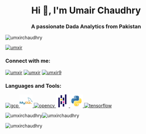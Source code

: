 

<h1 align="center">Hi 👋, I'm Umair Chaudhry</h1>
<h3 align="center">A passionate Dada Analytics from Pakistan</h3>


<!-- <img align="right" alt="Coding" width="400" src="  "> -->


<p align="left"> <img src="https://komarev.com/ghpvc/?username=umxirchaudhry&label=Profile%20views&color=0e75b6&style=flat" alt="umxirchaudhry" /> </p>

<p align="left"> <a href="https://twitter.com/umxir" target="blank"><img src="https://img.shields.io/twitter/follow/umxir?logo=twitter&style=for-the-badge" alt="umxir" /></a> </p>

<h3 align="left">Connect with me:</h3>
<p align="left">
<a href="https://twitter.com/umxir" target="blank"><img align="center" src="https://raw.githubusercontent.com/rahuldkjain/github-profile-readme-generator/master/src/images/icons/Social/twitter.svg" alt="umxir" height="30" width="40" /></a>
<a href="https://linkedin.com/in/umxir" target="blank"><img align="center" src="https://raw.githubusercontent.com/rahuldkjain/github-profile-readme-generator/master/src/images/icons/Social/linked-in-alt.svg" alt="umxir" height="30" width="40" /></a>
<a href="https://kaggle.com/umxir9" target="blank"><img align="center" src="https://raw.githubusercontent.com/rahuldkjain/github-profile-readme-generator/master/src/images/icons/Social/kaggle.svg" alt="umxir9" height="30" width="40" /></a>
</p>

<h3 align="left">Languages and Tools:</h3>
<p align="left"> <a href="https://cloud.google.com" target="_blank" rel="noreferrer"> <img src="https://www.vectorlogo.zone/logos/google_cloud/google_cloud-icon.svg" alt="gcp" width="40" height="40"/> </a> <a href="https://www.mysql.com/" target="_blank" rel="noreferrer"> <img src="https://raw.githubusercontent.com/devicons/devicon/master/icons/mysql/mysql-original-wordmark.svg" alt="mysql" width="40" height="40"/> </a> <a href="https://opencv.org/" target="_blank" rel="noreferrer"> <img src="https://www.vectorlogo.zone/logos/opencv/opencv-icon.svg" alt="opencv" width="40" height="40"/> </a> <a href="https://pandas.pydata.org/" target="_blank" rel="noreferrer"> <img src="https://raw.githubusercontent.com/devicons/devicon/2ae2a900d2f041da66e950e4d48052658d850630/icons/pandas/pandas-original.svg" alt="pandas" width="40" height="40"/> </a> <a href="https://www.python.org" target="_blank" rel="noreferrer"> <img src="https://raw.githubusercontent.com/devicons/devicon/master/icons/python/python-original.svg" alt="python" width="40" height="40"/> </a> <a href="https://www.tensorflow.org" target="_blank" rel="noreferrer"> <img src="https://www.vectorlogo.zone/logos/tensorflow/tensorflow-icon.svg" alt="tensorflow" width="40" height="40"/> </a> </p>

<p><img align="left" src="https://github-readme-stats.vercel.app/api/top-langs?username=umxirchaudhry&show_icons=true&locale=en&layout=compact" alt="umxirchaudhry" /></p>

<p>&nbsp;<img align="left" src="https://github-readme-stats.vercel.app/api?username=umxirchaudhry&show_icons=true&locale=en" alt="umxirchaudhry" /></p>

<p><img align="center" src="https://github-readme-streak-stats.herokuapp.com/?user=umxirchaudhry&" alt="umxirchaudhry" /></p>
